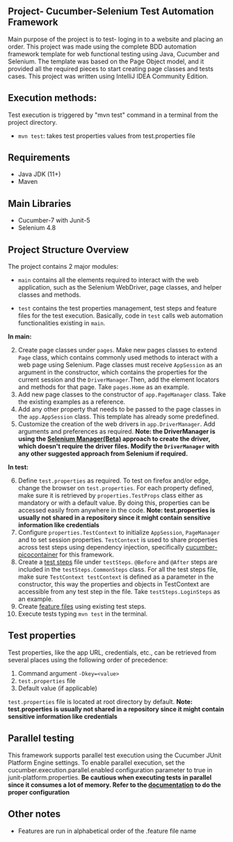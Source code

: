 ## Project- Cucumber-Selenium Test Automation Framework

Main purpose of the project is to test- loging in to a website and placing an order.
This project was made using the complete BDD automation framework template for web functional testing using Java, Cucumber and Selenium.
The template was based on the Page Object model, and it provided all the required pieces to start creating page classes and tests cases.
This project was written using IntelliJ IDEA Community Edition.


## Execution methods:
Test execution is triggered by "mvn test" command in a terminal from the project directory. 
  - `mvn test`: takes test properties values from test.properties file

## Requirements
- Java JDK (11+)
- Maven

## Main Libraries
- Cucumber-7 with Junit-5
- Selenium 4.8

## Project Structure Overview
The project contains 2 major modules: 

- `main` contains all the elements required to interact with the web application, such as the Selenium WebDriver, page classes,
and helper classes and methods. 

- `test` contains the test properties management, test steps and feature files for the test execution. Basically, code 
in `test` calls web automation functionalities existing in `main`.






**In main:**

2. Create page classes under `pages`. Make new pages classes to extend `Page` class, which contains commonly used methods 
to interact with a web page using Selenium. Page classes must receive `AppSession` as an argument in the constructor, which 
contains the properties for the current session and the `DriverManager`.Then, add the element locators and methods 
for that page. Take `pages.Home` as an example. 
3. Add new page classes to the constructor of `app.PageManager` class. Take the existing examples as a reference.
4. Add any other property that needs to be passed to the page classes in the `app.AppSession` class. This template 
has already some predefined. 
5. Customize the creation of the web drivers in `app.DriverManager`. Add arguments and preferences as required. 
**Note: the DriverManager is using the [Selenium Manager(Beta)](https://www.selenium.dev/documentation/webdriver/getting_started/install_drivers/#1-selenium-manager-beta) approach to create the driver, which doesn't require the
driver files. Modify the `DriverManager` with any other suggested approach from Selenium if required.**

**In test:**

6. Define `test.properties` as required. To test on firefox and/or edge, change the browser on `test.properties`. For each property defined, make sure it is retrieved by `properties.TestProps` class either as mandatory or with a default value. By doing this, properties can be accessed easily from anywhere in the code.
**Note: test.properties is usually not shared in a repository since it might contain sensitive information like credentials**
7. Configure `properties.TestContext` to initialize `AppSession`, `PageManager` and to set session properties. `TestContext` is 
used to share properties across test steps using dependency injection, specifically [cucumber-picocontainer](https://cucumber.io/docs/cucumber/state/?lang=java#picocontainer) for this 
framework. 
8. Create a [test steps](https://cucumber.io/docs/cucumber/step-definitions/?lang=java) file under `testSteps`. 
`@Before` and `@After` steps are included in the `testSteps.CommonSteps` class. For all the test steps file, make sure 
`TestContext testContext` is defined as a parameter in the constructor, this way the properties and objects in TestContext 
are accessible from any test step in the file. Take `testSteps.LoginSteps` as an example.
9. Create [feature files](https://cucumber.io/docs/gherkin/reference/#steps) using existing test steps.
10. Execute tests typing `mvn test` in the terminal.

## Test properties
Test properties, like the app URL, credentials, etc., can be retrieved from several places using the following order of precedence:
1. Command argument `-Dkey=<value>`
2. `test.properties` file
3. Default value (if applicable)

`test.properties` file is located at root directory by default. **Note: test.properties is usually not shared in a 
repository since it might contain sensitive information like credentials**


## Parallel testing
This framework supports parallel test execution using the Cucumber JUnit Platform Engine settings.
To enable parallel execution, set the cucumber.execution.parallel.enabled configuration parameter to true in junit-platform.properties.
**Be cautious when executing tests in parallel since it consumes a lot of memory. Refer to the [documentation](https://github.com/cucumber/cucumber-jvm/tree/main/cucumber-junit-platform-engine#parallel-execution) to do the proper configuration**

## Other notes
- Features are run in alphabetical order of the .feature file name
